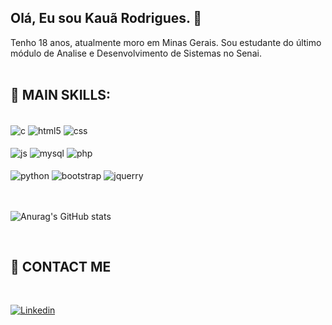 ## Olá, Eu sou Kauã Rodrigues.  👋 ##
<p>Tenho 18 anos, atualmente moro em Minas Gerais. Sou estudante do último módulo de Analise e Desenvolvimento de Sistemas no Senai. 
<br><br>

## 🚀 MAIN SKILLS: 

 <br>
  
<div style="display: inline_block">
  <img align="center" alt="c" src="https://img.shields.io/badge/C%23-239120?style=for-the-badge&logo=c-sharp&logoColor=white" />
  <img align="center" alt="html5" src="https://img.shields.io/badge/HTML5-E34F26?style=for-the-badge&logo=html5&logoColor=white" />
  <img align="center" alt="css" src="https://img.shields.io/badge/CSS3-1572B6?style=for-the-badge&logo=css3&logoColor=white" />
  <br><br>
  <img align="center" alt="js" src="https://img.shields.io/badge/JavaScript-F7DF1E?style=for-the-badge&logo=javascript&logoColor=black" />
  <img align="center" alt="mysql" src="https://img.shields.io/badge/MySQL-005C84?style=for-the-badge&logo=mysql&logoColor=white" />
  <img align="center" alt="php" src="https://img.shields.io/badge/PHP-777BB4?style=for-the-badge&logo=php&logoColor=white" />
  <br><br>
  <img align="center" alt="python" src="https://img.shields.io/badge/Python-3776AB?style=for-the-badge&logo=python&logoColor=white" />
  <img align="center" alt="bootstrap" src="https://img.shields.io/badge/Bootstrap-563D7C?style=for-the-badge&logo=bootstrap&logoColor=white" />
  <img align="center" alt="jquerry" src="https://img.shields.io/badge/jQuery-0769AD?style=for-the-badge&logo=jquery&logoColor=white" />

</div><br/>
<br>



![Anurag's GitHub stats](https://github-readme-stats.vercel.app/api?username=httpKaua&show_icons=true&theme=transparent)


<br>


## 💬 CONTACT ME

<br>

[![Linkedin](https://img.shields.io/badge/LinkedIn-0077B5?style=for-the-badge&logo=linkedin&logoColor=white)](https://www.linkedin.com/in/kau%C3%A3-rodrigues-624152253/)

